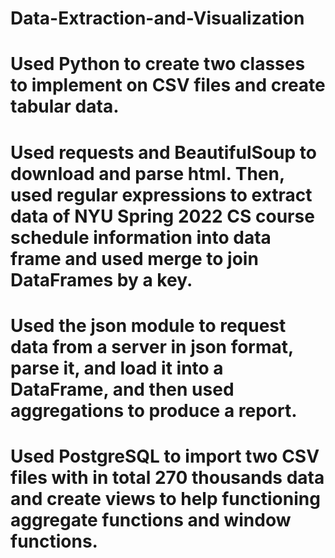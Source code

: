 # Data-Extraction-and-Visualization

# Used Python to create two classes to implement on CSV files and create tabular data.
# Used requests and BeautifulSoup to download and parse html. Then, used regular expressions to extract data of NYU Spring 2022 CS course schedule information into data frame and used merge to join DataFrames by a key.
# Used the json module to request data from a server in json format, parse it, and load it into a DataFrame, and then used aggregations to produce a report.
# Used PostgreSQL to import two CSV files with in total 270 thousands data and create views to help functioning aggregate functions and window functions.
